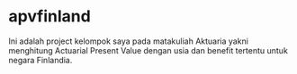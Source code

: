 # apvfinland
Ini adalah project kelompok saya pada matakuliah Aktuaria yakni menghitung Actuarial Present Value dengan usia dan benefit tertentu untuk negara Finlandia.
